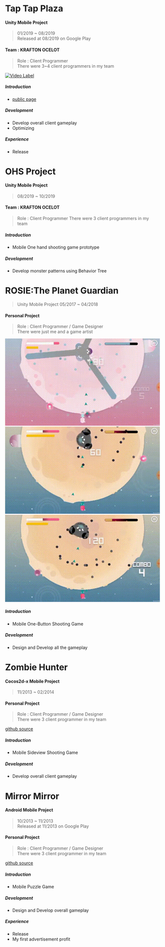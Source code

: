 # Tap Tap Plaza  

#### Unity Mobile Project
> 01/2019 ~ 08/2019  
> Released at 08/2019 on Google Play  

#### Team : KRAFTON OCELOT
> Role : Client Programmer  
> There were 3~4 client programmers in my team

[![Video Label](http://img.youtube.com/vi/LVwMEJusWXg/0.jpg)](https://www.youtube.com/watch?v=LVwMEJusWXg) 

##### Introduction
- [public page](http://en.pnixgames.com/games/taptapplaza)

##### Development
- Develop overall client gameplay  
- Optimizing
	
##### Experience
- Release 

# OHS Project  

#### Unity Mobile Project
> 08/2019 ~ 10/2019  

#### Team : KRAFTON OCELOT
> Role : Client Programmer
> There were 3 client programmers in my team

##### Introduction
- Mobile One hand shooting game prototype

##### Development
- Develop monster patterns using Behavior Tree
	
# ROSIE:The Planet Guardian
> Unity Mobile Project
> 05/2017 ~ 04/2018  

#### Personal Project
> Role : Client Programmer / Game Designer  
> There were just me and a game artist

![gif1](/img/rosie1.gif)    
![gif2](/img/rosie2.gif)    
![gif3](/img/rosie3.gif)  

##### Introduction
- Mobile One-Button Shooting Game

##### Development
- Design and Develop all the gameplay
	
# Zombie Hunter  

#### Cocos2d-x Mobile Project
> 11/2013 ~ 02/2014  

#### Personal Project
> Role : Client Programmer / Game Designer  
> There were 3 client programmer in my team

[github source](https://github.com/CicadaKim/ZombieHunter)

##### Introduction
- Mobile Sideview Shooting Game

##### Development
- Develop overall client gameplay

# Mirror Mirror  

#### Android Mobile Project
> 10/2013 ~ 11/2013  
> Released at 11/2013 on Google Play  

#### Personal Project
> Role : Client Programmer / Game Designer  
> There were 3 client programmer in my team

[github source](https://github.com/CicadaKim/MirrorMirror)

##### Introduction
- Mobile Puzzle Game

##### Development
- Design and Develop overall gameplay
	
##### Experience
- Release  
- My first advertisement profit
